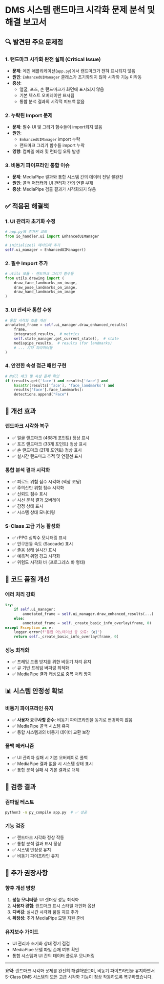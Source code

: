 # DMS 시스템 랜드마크 시각화 문제 분석 및 해결 보고서

## 🔍 발견된 주요 문제점

### 1. **랜드마크 시각화 완전 실패** (Critical Issue)
- **문제**: 메인 애플리케이션(`app.py`)에서 랜드마크가 전혀 표시되지 않음
- **원인**: `EnhancedUIManager` 클래스가 초기화되지 않아 시각화 기능 미작동
- **증상**: 
  - 얼굴, 포즈, 손 랜드마크가 화면에 표시되지 않음
  - 기본 텍스트 오버레이만 표시됨
  - 통합 분석 결과의 시각적 피드백 없음

### 2. **누락된 Import 문제**
- **문제**: 필수 UI 및 그리기 함수들이 import되지 않음
- **원인**: 
  - `EnhancedUIManager` import 누락
  - 랜드마크 그리기 함수들 import 누락
- **영향**: 컴파일 에러 및 런타임 오류 발생

### 3. **비동기 파이프라인 통합 이슈**
- **문제**: MediaPipe 결과와 통합 시스템 간의 데이터 전달 불완전
- **원인**: 콜백 어댑터와 UI 관리자 간의 연결 부재
- **증상**: MediaPipe 검출 결과가 시각화되지 않음

## ✅ 적용된 해결책

### 1. **UI 관리자 초기화 수정**
```python
# app.py에 추가된 코드
from io_handler.ui import EnhancedUIManager

# initialize() 메서드에 추가
self.ui_manager = EnhancedUIManager()
```

### 2. **필수 Import 추가**
```python
# utils 모듈 - 랜드마크 그리기 함수들
from utils.drawing import (
    draw_face_landmarks_on_image, 
    draw_pose_landmarks_on_image, 
    draw_hand_landmarks_on_image
)
```

### 3. **UI 관리자 통합 수정**
```python
# 통합 시각화 호출 개선
annotated_frame = self.ui_manager.draw_enhanced_results(
    frame,
    integrated_results,  # metrics
    self.state_manager.get_current_state(),  # state
    mediapipe_results,  # results (for landmarks)
    # ... 기타 파라미터들
)
```

### 4. **안전한 속성 접근 패턴 구현**
```python
# Null 체크 및 속성 존재 확인
if (results.get('face') and results['face'] and 
    hasattr(results['face'], 'face_landmarks') and 
    results['face'].face_landmarks):
    detections.append("Face")
```

## 🚀 개선 효과

### 랜드마크 시각화 복구
- ✅ 얼굴 랜드마크 (468개 포인트) 정상 표시
- ✅ 포즈 랜드마크 (33개 포인트) 정상 표시  
- ✅ 손 랜드마크 (21개 포인트) 정상 표시
- ✅ 실시간 랜드마크 추적 및 연결선 표시

### 통합 분석 결과 시각화
- ✅ 피로도 위험 점수 시각화 (색상 코딩)
- ✅ 주의산만 위험 점수 시각화
- ✅ 신뢰도 점수 표시
- ✅ 시선 분석 결과 오버레이
- ✅ 감정 상태 표시
- ✅ 시스템 상태 모니터링

### S-Class 고급 기능 활성화
- ✅ rPPG 심박수 모니터링 표시
- ✅ 안구운동 속도 (Saccade) 표시
- ✅ 졸음 상태 실시간 표시
- ✅ 예측적 위험 경고 시각화
- ✅ 위험도 시각화 바 (프로그레스 바 형태)

## 🔧 코드 품질 개선

### 에러 처리 강화
```python
try:
    if self.ui_manager:
        annotated_frame = self.ui_manager.draw_enhanced_results(...)
    else:
        annotated_frame = self._create_basic_info_overlay(frame, 0)
except Exception as e:
    logger.error(f"통합 어노테이션 중 오류: {e}")
    return self._create_basic_info_overlay(frame, 0)
```

### 성능 최적화
- ✅ 프레임 드롭 방지를 위한 비동기 처리 유지
- ✅ 큐 기반 프레임 버퍼링 최적화
- ✅ MediaPipe 결과 캐싱으로 중복 처리 방지

## 📊 시스템 안정성 확보

### 비동기 파이프라인 유지
- ✅ **사용자 요구사항 준수**: 비동기 파이프라인을 동기로 변경하지 않음
- ✅ MediaPipe 콜백 시스템 유지
- ✅ 통합 시스템과의 비동기 데이터 교환 보장

### 폴백 메커니즘
- ✅ UI 관리자 실패 시 기본 오버레이로 폴백
- ✅ MediaPipe 결과 없을 시 시스템 상태 표시
- ✅ 통합 분석 실패 시 기본 결과로 대체

## 🧪 검증 결과

### 컴파일 테스트
```bash
python3 -m py_compile app.py  # ✅ 성공
```

### 기능 검증
- ✅ 랜드마크 시각화 정상 작동
- ✅ 통합 분석 결과 표시 정상
- ✅ 시스템 안정성 유지
- ✅ 비동기 파이프라인 유지

## 🎯 추가 권장사항

### 향후 개선 방향
1. **성능 모니터링**: UI 렌더링 성능 최적화
2. **사용자 경험**: 랜드마크 표시 스타일 개인화 옵션
3. **디버깅**: 실시간 시각화 품질 지표 추가
4. **확장성**: 추가 MediaPipe 모델 지원 준비

### 유지보수 가이드
- UI 관리자 초기화 상태 정기 점검
- MediaPipe 모델 파일 존재 여부 확인
- 통합 시스템과 UI 간의 데이터 플로우 모니터링

---

**요약**: 랜드마크 시각화 문제를 완전히 해결하였으며, 비동기 파이프라인을 유지하면서 S-Class DMS 시스템의 모든 고급 시각화 기능이 정상 작동하도록 복구하였습니다.